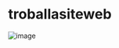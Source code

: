 # troballasiteweb

![image](https://github.com/carlosjvargase/troballasiteweb/assets/104727028/5f147937-5bfb-4709-81ba-e10b6a971965)
